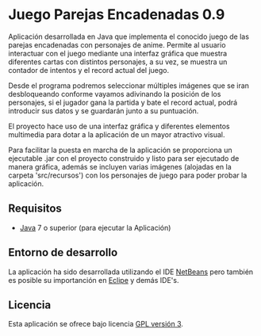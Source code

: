 Juego Parejas Encadenadas 0.9
================================

Aplicación desarrollada en Java que implementa el conocido juego de las parejas encadenadas con 
personajes de anime. Permite al usuario interactuar con el juego mediante una interfaz gráfica
que muestra diferentes cartas con distintos personajes, a su vez, se muestra un contador de 
intentos y el record actual del juego.

Desde el programa podremos seleccionar múltiples imágenes que se iran desbloqueando conforme
vayamos adivinando la posición de los personajes, si el jugador gana la partida y bate el record 
actual, podrá introducir sus datos y se guardarán junto a su puntuación.

El proyecto hace uso de una interfaz gráfica y diferentes elementos multimedia para dotar
a la aplicación de un mayor atractivo visual.

Para facilitar la puesta en marcha de la aplicación se proporciona un ejecutable .jar con el 
proyecto construido y listo para ser ejecutado de manera gráfica, además se incluyen varias imágenes
(alojadas en la carpeta 'src/recursos') con los personajes de juego para poder probar la aplicación.

## Requisitos
- [Java] 7 o superior (para ejecutar la Aplicación)

## Entorno de desarrollo
La aplicación ha sido desarrollada utilizando el IDE [NetBeans] pero también es posible su 
importanción en [Eclipe] y demás IDE's.

## Licencia
Esta aplicación se ofrece bajo licencia [GPL versión 3].

[GPL versión 3]: https://www.gnu.org/licenses/gpl-3.0.en.html
[NetBeans]: https://netbeans.org/
[Eclipe]: https://eclipse.org/
[Java]: https://www.java.com/
